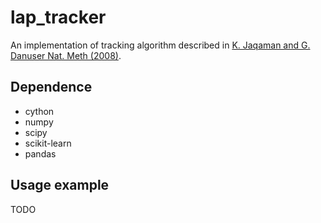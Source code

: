 lap_tracker
===========

An implementation of tracking algorithm described in
[K. Jaqaman and G. Danuser Nat. Meth (2008)](http://www.nature.com/nmeth/journal/v5/n8/full/nmeth.1237.html).

Dependence
----------

- cython
- numpy
- scipy
- scikit-learn
- pandas

Usage example
--------------

TODO
